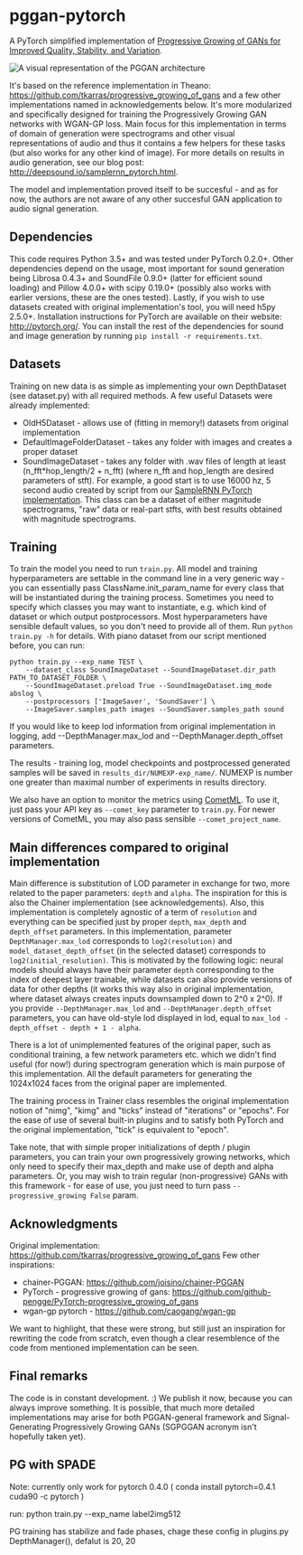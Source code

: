 # pggan-pytorch

A PyTorch simplified implementation of [Progressive Growing of GANs for Improved Quality, Stability, and Variation](https://arxiv.org/abs/1710.10196).

![A visual representation of the PGGAN architecture](http://deepsound.io/images/pggan/fig1.png)

It's based on the reference implementation in Theano: https://github.com/tkarras/progressive_growing_of_gans and a few other implementations named in acknowledgements below. It's more modularized and specifically designed for training the Progressively Growing GAN networks with WGAN-GP loss. Main focus for this implementation in terms of domain of generation were spectrograms and other visual representations of audio and thus it contains a few helpers for these tasks (but also works for any other kind of image). For more details on results in audio generation, see our blog post: http://deepsound.io/samplernn_pytorch.html.

The model and implementation proved itself to be succesful - and as for now, the authors are not aware of any other succesful GAN application to audio signal generation.

## Dependencies

This code requires Python 3.5+ and was tested under PyTorch 0.2.0+. Other dependencies depend on the usage, most important for sound generation being Librosa 0.4.3+ and SoundFile 0.9.0+ (latter for efficient sound loading) and Pillow 4.0.0+ with scipy 0.19.0+ (possibly also works with earlier versions, these are the ones tested). Lastly, if you wish to use datasets created with original implementation's tool, you will need h5py 2.5.0+. Installation instructions for PyTorch are available on their website: http://pytorch.org/. You can install the rest of the dependencies for sound and image generation by running `pip install -r requirements.txt`.

## Datasets

Training on new data is as simple as implementing your own DepthDataset (see dataset.py) with all required methods. A few useful Datasets were already implemented:

* OldH5Dataset - allows use of (fitting in memory!) datasets from original implementation
* DefaultImageFolderDataset - takes any folder with images and creates a proper dataset
* SoundImageDataset - takes any folder with .wav files of length at least (n_fft\*hop_length/2 + n_fft) (where n_fft and hop_length are desired parameters of stft). For example, a good start is to use 16000 hz, 5 second audio created by script from our [SampleRNN PyTorch implementation](https://github.com/deepsound/samplernn-pytorch/). This class can be a dataset of either magnitude spectrograms, "raw" data or real-part stfts, with best results obtained with magnitude spectrograms.

## Training

To train the model you need to run `train.py`. All model and training hyperparameters are settable in the command line in a very generic way - you can essentially pass ClassName.init_param_name for every class that will be instantiated during the training process. Sometimes you need to specify which classes you may want to instantiate, e.g. which kind of dataset or which output postprocessors. Most hyperparameters have sensible default values, so you don't need to provide all of them. Run `python train.py -h` for details. With piano dataset from our script mentioned before, you can run:

```
python train.py --exp_name TEST \
    --dataset_class SoundImageDataset --SoundImageDataset.dir_path PATH_TO_DATASET_FOLDER \
    --SoundImageDataset.preload True --SoundImageDataset.img_mode abslog \
    --postprocessors ['ImageSaver', 'SoundSaver'] \
    --ImageSaver.samples_path images --SoundSaver.samples_path sound
```

If you would like to keep lod information from original implementation in logging, add --DepthManager.max_lod and --DepthManager.depth_offset parameters.

The results - training log, model checkpoints and postprocessed generated samples will be saved in `results_dir/NUMEXP-exp_name/`. NUMEXP is number one greater than maximal number of experiments in results directory.

We also have an option to monitor the metrics using [CometML](https://www.comet.ml/). To use it, just pass your API key as `--comet_key` parameter to `train.py`. For newer versions of CometML, you may also pass sensible `--comet_project_name`.

## Main differences compared to original implementation

Main difference is substitution of LOD parameter in exchange for two, more related to the paper parameters: `depth` and `alpha`. The inspiration for this is also the Chainer implementation (see acknowledgements). Also, this implementation is completely agnostic of a term of `resolution` and everything can be specified just by proper `depth`, `max_depth` and `depth_offset` parameters. In this implementation, parameter `DepthManager.max_lod` corresponds to `log2(resolution)` and `model_dataset_depth_offset` (in the selected dataset) corresponds to `log2(initial_resolution)`. This is motivated by the following logic: neural models should always have their parameter `depth` corresponding to the index of deepest layer trainable, while datasets can also provide versions of data for other depths (it works this way also in original implementation, where dataset always creates inputs downsampled down to 2^0 x 2^0). If you provide `--DepthManager.max_lod` and `--DepthManager.depth_offset` parameters, you can have old-style lod displayed in lod, equal to `max_lod - depth_offset - depth + 1 - alpha`.

There is a lot of unimplemented features of the original paper, such as conditional training, a few network parameters etc. which we didn't find useful (for now!) during spectrogram generation which is main purpose of this implementation. All the default parameters for generating the 1024x1024 faces from the original paper are implemented.

The training process in Trainer class resembles the original implementation notion of "nimg", "kimg" and "ticks" instead of "iterations" or "epochs". For the ease of use of several built-in plugins and to satisfy both PyTorch and the original implementation, "tick" is equivalent to "epoch".

Take note, that with simple proper initializations of depth / plugin parameters, you can train your own progressively growing networks, which only need to specify their max_depth and make use of depth and alpha parameters. Or, you may wish to train regular (non-progressive) GANs with this framework - for ease of use, you just need to turn pass `--progressive_growing False` param.

## Acknowledgments

Original implementation: https://github.com/tkarras/progressive_growing_of_gans
Few other inspirations:

* chainer-PGGAN: https://github.com/joisino/chainer-PGGAN
* PyTorch - progressive growing of gans: https://github.com/github-pengge/PyTorch-progressive_growing_of_gans
* wgan-gp pytorch - https://github.com/caogang/wgan-gp

We want to highlight, that these were strong, but still just an inspiration for rewriting the code from scratch, even though a clear resemblence of the code from mentioned implementation can be seen.

## Final remarks

The code is in constant development. :) We publish it now, because you can always improve something. It is possible, that much more detailed implementations may arise for both PGGAN-general framework and Signal-Generating Progressively Growing GANs (SGPGGAN acronym isn't hopefully taken yet).

## PG with SPADE

Note: currently only work for pytorch 0.4.0 ( conda install pytorch=0.4.1 cuda90 -c pytorch )

run: python train.py --exp_name label2img512

PG training has stabilize and fade phases, chage these config in plugins.py DepthManager(), defalut is 20, 20
